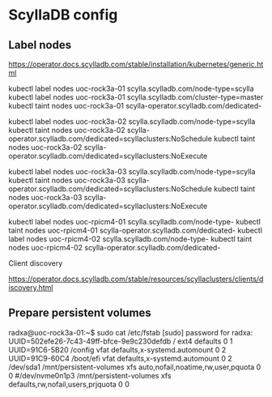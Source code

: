 # ScyllaDB config

## Label nodes

https://operator.docs.scylladb.com/stable/installation/kubernetes/generic.html

kubectl label nodes uoc-rock3a-01 scylla.scylladb.com/node-type=scylla
kubectl label nodes uoc-rock3a-01 scylla.scylladb.com/cluster-type=master
kubectl taint nodes uoc-rock3a-01 scylla-operator.scylladb.com/dedicated-

kubectl label nodes uoc-rock3a-02 scylla.scylladb.com/node-type=scylla
kubectl taint nodes uoc-rock3a-02 scylla-operator.scylladb.com/dedicated=scyllaclusters:NoSchedule
kubectl taint nodes uoc-rock3a-02 scylla-operator.scylladb.com/dedicated=scyllaclusters:NoExecute

kubectl label nodes uoc-rock3a-03 scylla.scylladb.com/node-type=scylla
kubectl taint nodes uoc-rock3a-03 scylla-operator.scylladb.com/dedicated=scyllaclusters:NoSchedule
kubectl taint nodes uoc-rock3a-03 scylla-operator.scylladb.com/dedicated=scyllaclusters:NoExecute

kubectl label nodes uoc-rpicm4-01 scylla.scylladb.com/node-type-
kubectl taint nodes uoc-rpicm4-01 scylla-operator.scylladb.com/dedicated-
kubectl label nodes uoc-rpicm4-02 scylla.scylladb.com/node-type-
kubectl taint nodes uoc-rpicm4-02 scylla-operator.scylladb.com/dedicated-



Client discovery

https://operator.docs.scylladb.com/stable/resources/scyllaclusters/clients/discovery.html


## Prepare persistent volumes


radxa@uoc-rock3a-01:~$ sudo cat /etc/fstab
[sudo] password for radxa: 
UUID=502efe26-7c43-49ff-bfce-9e9c230defdb	/	ext4	defaults	0	1
UUID=91C6-5B20	/config	vfat	defaults,x-systemd.automount	0	2
UUID=91C9-60C4	/boot/efi	vfat	defaults,x-systemd.automount	0	2
/dev/sda1 /mnt/persistent-volumes	xfs	auto,nofail,noatime,rw,user,pquota	0	0
#/dev/nvme0n1p3	/mnt/persistent-volumes	xfs	defaults,rw,nofail,users,prjquota	0	0
